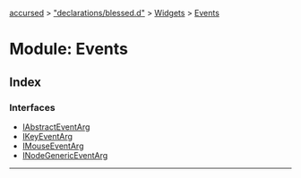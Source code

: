 [accursed](../README.md) > ["declarations/blessed.d"](../modules/_declarations_blessed_d_.md) > [Widgets](../modules/_declarations_blessed_d_.widgets.md) > [Events](../modules/_declarations_blessed_d_.widgets.events.md)

# Module: Events

## Index

### Interfaces

* [IAbstractEventArg](../interfaces/_declarations_blessed_d_.widgets.events.iabstracteventarg.md)
* [IKeyEventArg](../interfaces/_declarations_blessed_d_.widgets.events.ikeyeventarg.md)
* [IMouseEventArg](../interfaces/_declarations_blessed_d_.widgets.events.imouseeventarg.md)
* [INodeGenericEventArg](../interfaces/_declarations_blessed_d_.widgets.events.inodegenericeventarg.md)

---

